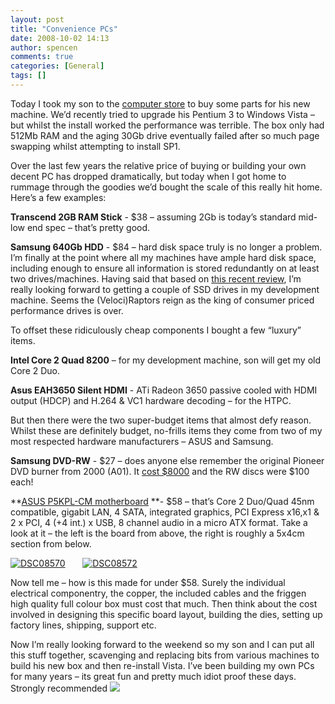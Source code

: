 ```yaml
---
layout: post
title: "Convenience PCs"
date: 2008-10-02 14:13
author: spencen
comments: true
categories: [General]
tags: []
---
```



Today I took my son to the <a href="http://www.allneeds.com.au" target="_blank">computer store</a> to buy some parts for his new machine. We’d recently tried to upgrade his Pentium 3 to Windows Vista – but whilst the install worked the performance was terrible. The box only had 512Mb RAM and the aging 30Gb drive eventually failed after so much page swapping whilst attempting to install SP1.
  

Over the last few years the relative price of buying or building your own decent PC has dropped dramatically, but today when I got home to rummage through the goodies we’d bought the scale of this really hit home. Here’s a few examples:
  

>   

**Transcend 2GB RAM Stick** - $38 – assuming 2Gb is today’s standard mid-low end spec – that’s pretty good.
    

**Samsung 640Gb HDD** - $84 – hard disk space truly is no longer a problem. I’m finally at the point where all my machines have ample hard disk space, including enough to ensure all information is stored redundantly on at least two drives/machines. Having said that based on <a href="http://www.anandtech.com/printarticle.aspx?i=3403" target="_blank">this recent review</a>, I’m really looking forward to getting a couple of SSD drives in my development machine. Seems the (Veloci)Raptors reign as the king of consumer priced performance drives is over.
 

  

To offset these ridiculously cheap components I bought a few “luxury” items.
  

>   

**Intel Core 2 Quad 8200** – for my development machine, son will get my old Core 2 Duo.
    

**Asus EAH3650 Silent HDMI** - ATi Radeon 3650 passive cooled with HDMI output (HDCP) and H.264 &amp; VC1 hardware decoding – for the HTPC.
 

  

But then there were the two super-budget items that almost defy reason. Whilst these are definitely budget, no-frills items they come from two of my most respected hardware manufacturers – ASUS and Samsung.
  

>   

**Samsung DVD-RW** - $27 – does anyone else remember the original Pioneer DVD burner from 2000 (A01). It <a href="http://en.wikipedia.org/wiki/Homemovie.com" target="_blank">cost $8000</a> and the RW discs were $100 each!
    

**<a href="http://www.google.com/products/catalog?q=asus+p5kpl-cm&amp;rls=com.microsoft:en-AU&amp;ie=UTF-8&amp;oe=UTF-8&amp;um=1&amp;cid=4570544458567019414&amp;sa=X&amp;oi=product_catalog_result&amp;resnum=4&amp;ct=result#ps-tech-specs" target="_blank">ASUS P5KPL-CM motherboard</a> **- $58 – that’s Core 2 Duo/Quad 45nm compatible, gigabit LAN, 4 SATA, integrated graphics, PCI Express x16,x1 &amp; 2 x PCI, 4 (+4 int.) x USB, 8 channel audio in a micro ATX format. Take a look at it – the left is the board from above, the right is roughly a 5x4cm section from below.
 

  

<a href="http://blog.spencen.com/images/83489-72989/DSC08570.jpg" target="_blank">![DSC08570](http://blog.spencen.com/images/83489-72989/DSC08570_thumb.jpg "DSC08570")</a>&#160;&#160;&#160;&#160;&#160;&#160; <a href="http://blog.spencen.com/images/83489-72989/DSC08572.jpg" target="_blank">![DSC08572](http://blog.spencen.com/images/83489-72989/DSC08572_thumb.jpg "DSC08572")</a> 
  

>   

Now tell me – how is this made for under $58. Surely the individual electrical componentry, the copper, the included cables and the friggen high quality full colour box must cost that much. Then think about the cost involved in designing this specific board layout, building the dies, setting up factory lines, shipping, support etc. 
 

  

Now I’m really looking forward to the weekend so my son and I can put all this stuff together, scavenging and replacing bits from various machines to build his new box and then re-install Vista. I’ve been building my own PCs for many years – its great fun and pretty much idiot proof these days. Strongly recommended ![](http://blog.spencen.com/emoticons/smile.png)


